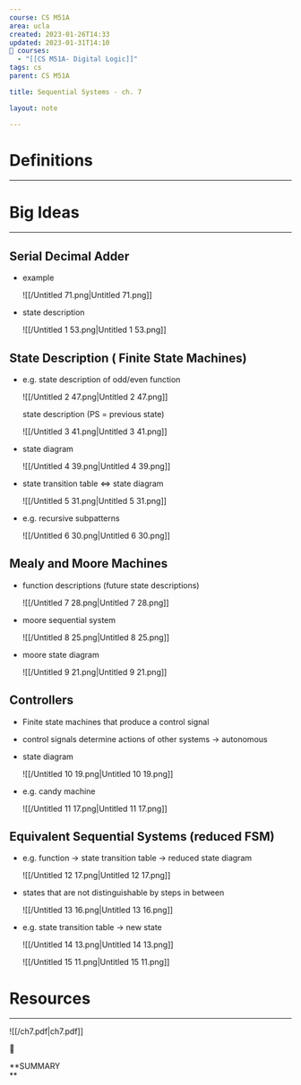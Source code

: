 ```yaml
---
course: CS M51A
area: ucla
created: 2023-01-26T14:33
updated: 2023-01-31T14:10
📕 courses:
  - "[[CS M51A- Digital Logic]]"
tags: cs
parent: CS M51A

title: Sequential Systems - ch. 7

layout: note

---
```

# Definitions

---

# Big Ideas

---

## Serial Decimal Adder

- example
    
    ![[/Untitled 71.png|Untitled 71.png]]
    
- state description
    
    ![[/Untitled 1 53.png|Untitled 1 53.png]]
    

## State Description ( Finite State Machines)

- e.g. state description of odd/even function
    
    ![[/Untitled 2 47.png|Untitled 2 47.png]]
    
    state description (PS = previous state)
    
    ![[/Untitled 3 41.png|Untitled 3 41.png]]
    
- state diagram
    
    ![[/Untitled 4 39.png|Untitled 4 39.png]]
    
- state transition table $\iff$﻿ state diagram
    
    ![[/Untitled 5 31.png|Untitled 5 31.png]]
    
- e.g. recursive subpatterns
    
    ![[/Untitled 6 30.png|Untitled 6 30.png]]
    

## Mealy and Moore Machines

- function descriptions (future state descriptions)
    
    ![[/Untitled 7 28.png|Untitled 7 28.png]]
    
- moore sequential system
    
    ![[/Untitled 8 25.png|Untitled 8 25.png]]
    
- moore state diagram
    
    ![[/Untitled 9 21.png|Untitled 9 21.png]]
    

## Controllers

- Finite state machines that produce a control signal
- control signals determine actions of other systems → autonomous
- state diagram
    
    ![[/Untitled 10 19.png|Untitled 10 19.png]]
    
- e.g. candy machine
    
    ![[/Untitled 11 17.png|Untitled 11 17.png]]
    

## Equivalent Sequential Systems (reduced FSM)

- e.g. function → state transition table → reduced state diagram
    
    ![[/Untitled 12 17.png|Untitled 12 17.png]]
    
- states that are not distinguishable by steps in between
    
    ![[/Untitled 13 16.png|Untitled 13 16.png]]
    
- e.g. state transition table → new state
    
    ![[/Untitled 14 13.png|Untitled 14 13.png]]
    
    ![[/Untitled 15 11.png|Untitled 15 11.png]]
    

# Resources

---

![[/ch7.pdf|ch7.pdf]]

📌

**SUMMARY  
**
